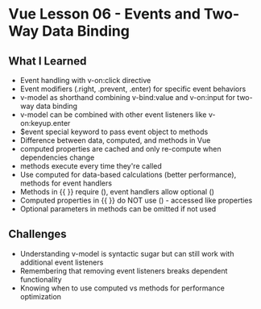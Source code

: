 # Vue Lesson 06 - Events and Two-Way Data Binding

## What I Learned
- Event handling with v-on:click directive
- Event modifiers (.right, .prevent, .enter) for specific event behaviors
- v-model as shorthand combining v-bind:value and v-on:input for two-way data binding
- v-model can be combined with other event listeners like v-on:keyup.enter
- $event special keyword to pass event object to methods
- Difference between data, computed, and methods in Vue
- computed properties are cached and only re-compute when dependencies change
- methods execute every time they're called
- Use computed for data-based calculations (better performance), methods for event handlers
- Methods in {{ }} require (), event handlers allow optional ()
- Computed properties in {{ }} do NOT use () - accessed like properties
- Optional parameters in methods can be omitted if not used

## Challenges
- Understanding v-model is syntactic sugar but can still work with additional event listeners
- Remembering that removing event listeners breaks dependent functionality
- Knowing when to use computed vs methods for performance optimization
